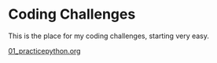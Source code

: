 # Coding Challenges

This is the place for my coding challenges, starting very easy.

[01_practicepython.org](https://github.com/pixelexio/CodingChallenges/tree/master/01%20-%20practicepython_org)
